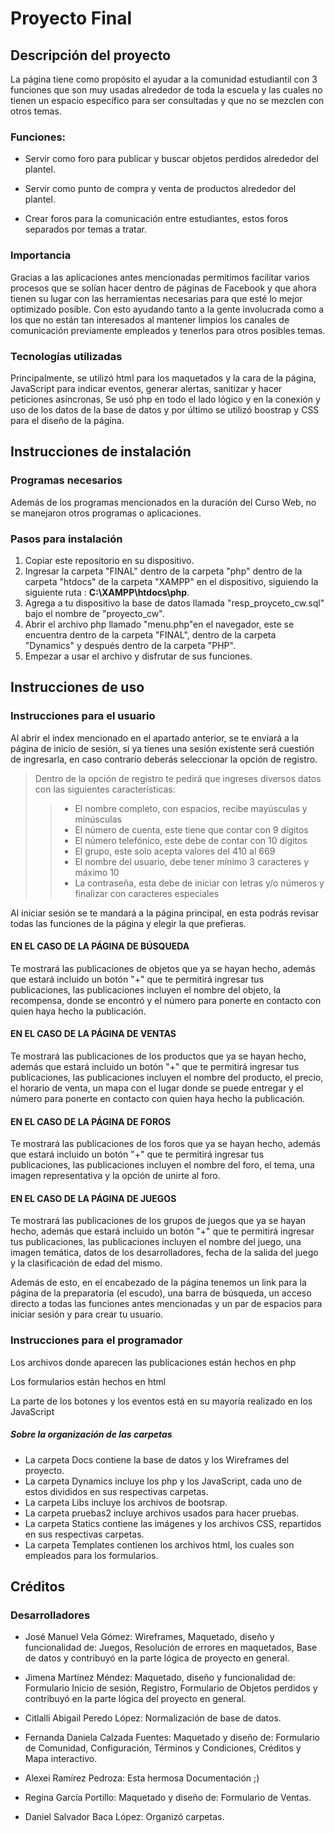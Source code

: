 # Proyecto Final 

## Descripción del proyecto
La página tiene como propósito el ayudar a la comunidad estudiantil con 3 funciones que son muy usadas alrededor de toda la escuela y las cuales no tienen un espacio específico para ser consultadas y que no se mezclen con otros temas. 
### Funciones:
* Servir como foro para publicar y buscar objetos perdidos alrededor del plantel.

* Servir como punto de compra y venta de productos alrededor del plantel.

* Crear foros para la comunicación entre estudiantes, estos foros separados por temas a tratar.

### Importancia
Gracias a las aplicaciones antes mencionadas permitimos facilitar varios procesos que se solían hacer dentro de páginas de Facebook y que ahora tienen su lugar con las herramientas necesarias para que esté lo mejor optimizado posible. Con esto ayudando tanto a la gente involucrada como a los que no están tan interesados al mantener limpios los canales de comunicación previamente empleados y tenerlos para otros posibles temas.

### Tecnologías utilizadas
Principalmente, se utilizó html para los maquetados y la cara de la página, JavaScript para indicar eventos, generar alertas, sanitizar y hacer peticiones asíncronas, Se usó php en todo el lado lógico y en la conexión y uso de los datos de la base de datos y por último se utilizó boostrap y CSS para el diseño de la página. 

## Instrucciones de instalación

### Programas necesarios
Además de los programas mencionados en la duración del Curso Web, no se manejaron otros programas o aplicaciones.
### Pasos para instalación
1. Copiar este repositorio en su dispositivo.
2. Ingresar la carpeta "FINAL" dentro de la carpeta "php" dentro de la carpeta "htdocs" de la carpeta "XAMPP" en el dispositivo, siguiendo la siguiente ruta : **C:\XAMPP\htdocs\php**.
3. Agrega a tu dispositivo la base de datos llamada "resp_proyceto_cw.sql" bajo el nombre de "proyecto_cw".
4. Abrir el archivo php llamado "menu.php"en el navegador, este se encuentra dentro de la carpeta "FINAL", dentro de la carpeta "Dynamics" y después dentro de la carpeta "PHP".
5. Empezar a usar el archivo y disfrutar de sus funciones.
## Instrucciones de uso
### Instrucciones para el usuario
Al abrir el index mencionado en el apartado anterior, se te enviará a la página de inicio de sesión, si ya tienes una sesión existente será cuestión de ingresarla, en caso contrario deberás seleccionar la opción de registro.
>Dentro de la opción de registro te pedirá que ingreses diversos datos con las siguientes características:
>> * El nombre completo, con espacios, recibe mayúsculas y minúsculas 
>>* El número de cuenta, este tiene que contar con 9 dígitos     
>>* El número telefónico, este debe de contar con 10 dígitos
>>* El grupo, este solo acepta valores del 410 al 669
>>* El nombre del usuario, debe tener mínimo 3 caracteres y máximo 10
>>* La contraseña, esta debe de iniciar con letras y/o números y finalizar con caracteres especiales

Al iniciar sesión se te mandará a la página principal, en esta podrás revisar todas las funciones de la página y elegir la que prefieras.

#### **EN EL CASO DE LA PÁGINA DE BÚSQUEDA**
Te mostrará las publicaciones de objetos que ya se hayan hecho, además que estará incluido un botón "+" que te permitirá ingresar tus publicaciones, las publicaciones incluyen el nombre del objeto, la recompensa, donde se encontró y el número para ponerte en contacto con quien haya hecho la publicación.

#### **EN EL CASO DE LA PÁGINA DE VENTAS** 
Te mostrará las publicaciones de los productos que ya se hayan hecho, además que estará incluido un botón "+" que te permitirá ingresar tus publicaciones, las publicaciones incluyen el nombre del producto, el precio, el horario de venta, un mapa con el lugar donde se puede entregar y el número para ponerte en contacto con quien haya hecho la publicación.  

#### **EN EL CASO DE LA PÁGINA DE FOROS** 
Te mostrará las publicaciones de los foros que ya se hayan hecho, además que estará incluido un botón "+" que te permitirá ingresar tus publicaciones, las publicaciones incluyen el nombre del foro, el tema, una imagen representativa y la opción de unirte al foro.

#### **EN EL CASO DE LA PÁGINA DE JUEGOS** 
Te mostrará las publicaciones de los grupos de juegos que ya se hayan hecho, además que estará incluido un botón "+" que te permitirá ingresar tus publicaciones, las publicaciones incluyen el nombre del juego, una imagen temática, datos de los desarrolladores, fecha de la salida del juego y la clasificación de edad del mismo. 

Además de esto, en el encabezado de la página tenemos un link para la página de la preparatoria (el escudo), una barra de búsqueda, un acceso directo a todas las funciones antes mencionadas y un par de espacios para iniciar sesión y para crear tu usuario.
### Instrucciones para el programador 
Los archivos donde aparecen las publicaciones están hechos en php

Los formularios están hechos en html

La parte de los botones y los eventos está en su mayoría realizado en los JavaScript

##### Sobre la organización de las carpetas

* La carpeta Docs contiene la base de datos y los Wireframes del proyecto.
* La carpeta Dynamics incluye los php y los JavaScript, cada uno de estos divididos en sus respectivas carpetas.
* La carpeta Libs incluye los archivos de bootsrap.
* La carpeta pruebas2 incluye archivos usados para hacer pruebas.
* La carpeta Statics contiene las imágenes y los archivos CSS, repartidos en sus respectivas carpetas.
* La carpeta Templates contienen los archivos html, los cuales son empleados para los formularios.

## Créditos
### Desarrolladores
* José Manuel Vela Gómez: Wireframes, Maquetado, diseño y funcionalidad de: Juegos, Resolución de errores en maquetados, Base de datos y contribuyó en la parte lógica de proyecto en general. 

* Jimena Martínez Méndez: Maquetado, diseño y funcionalidad de: Formulario Inicio de sesión, Registro, Formulario de Objetos perdidos y contribuyó en la parte lógica del proyecto en general.  

* Citlalli Abigail Peredo López: Normalización de base de datos. 

* Fernanda Daniela Calzada Fuentes: Maquetado y diseño de: Formulario de Comunidad, Configuración, Términos y Condiciones, Créditos y Mapa interactivo. 

* Alexei Ramírez Pedroza: Esta hermosa Documentación ;)

* Regina García Portillo: Maquetado y diseño de: Formulario de Ventas. 

* Daniel Salvador Baca López: Organizó carpetas. 
